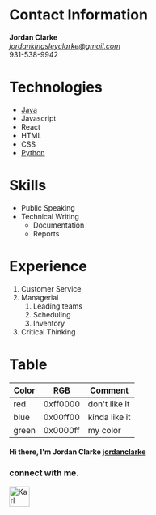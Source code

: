# Contact Information
**Jordan Clarke**<br/>
*jordankingsleyclarke@gmail.com*<br/>
931-538-9942
# Technologies
- [Java](https://docs.oracle.com/en/java/)
- Javascript
- React
- HTML
- CSS
- [Python](https://docs.python.org/3/)

# Skills
* Public Speaking
* Technical Writing
  * Documentation
  * Reports
# Experience
1. Customer Service
2. Managerial
   1. Leading teams
   2. Scheduling
   3. Inventory
3. Critical Thinking
# Table
Color | RGB | Comment
------|-----|--------
red | 0xff0000 | don't like it
blue | 0x00ff00 | kinda like it
green | 0x0000ff | my color

#### Hi there, I'm Jordan Clarke [jordanclarke][website]

### connect with me.
[<img alt="Karl Larson" width="40px" src="https://user-images.githubusercontent.com/35807054/118406518-e8374d80-b641-11eb-82ac-dd6b3ceca506.jpg" />][website]


[website]: https://www.linkedin.com/in/jordan-clarke-1413b113b/



<!--
**JCCoder17/JCCoder17** is a ✨ _special_ ✨ repository because its `README.md` (this file) appears on your GitHub profile.

Here are some ideas to get you started:

- 🔭 I’m currently working on ...
- 🌱 I’m currently learning ...
- 👯 I’m looking to collaborate on ...
- 🤔 I’m looking for help with ...
- 💬 Ask me about ...
- 📫 How to reach me: ...
- 😄 Pronouns: ...
- ⚡ Fun fact: ...
-->
